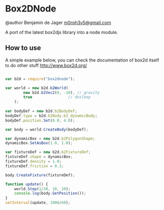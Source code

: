# Box2DNode

@author Benjamin de Jager <m0rph3v5@gmail.com>

A port of the latest box2djs library into a node module.

## How to use

A simple example below, you can check the documentation of box2d itself to do other stuff http://www.box2d.org/

```js

var b2d = require("box2dnode");

var world = new b2d.b2World(
		new b2d.b2Vec2(0, -10), // gravity
		true 				// dosleep
	);
	
var bodyDef = new b2d.b2BodyDef;
bodyDef.type = b2d.b2Body.b2_dynamicBody;
bodyDef.position.Set(0.0, 4.0);

var body = world.CreateBody(bodyDef);

var dynamicBox = new b2d.b2PolygonShape;
dynamicBox.SetAsBox(1.0, 1.0);

var fixtureDef = new b2d.b2FixtureDef;
fixtureDef.shape = dynamicBox;
fixtureDef.density = 1.0;
fixtureDef.friction = 0.3;

body.CreateFixture(fixtureDef);

function update() {
	world.Step(1/30, 10, 10);
	console.log(body.GetPosition());
}
setInterval(update, 1000/60);

```